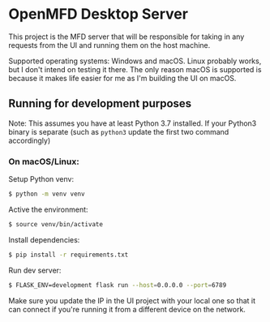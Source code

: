 OpenMFD Desktop Server
======================

This project is the MFD server that will be responsible for taking in any requests from the UI and running them on the
host machine.

Supported operating systems: Windows and macOS. Linux probably works, but I don't intend on testing it there. The only
reason macOS is supported is because it makes life easier for me as I'm building the UI on macOS.

## Running for development purposes

Note: This assumes you have at least Python 3.7 installed. If your Python3 binary is separate (such as `python3` update 
the first two command accordingly)

### On macOS/Linux:

Setup Python venv:

```bash
$ python -m venv venv
```

Active the environment:

```bash
$ source venv/bin/activate
```

Install dependencies:

```bash
$ pip install -r requirements.txt
```

Run dev server:

```bash
$ FLASK_ENV=development flask run --host=0.0.0.0 --port=6789
```

Make sure you update the IP in the UI project with your local one so that it can connect if you're running it from a
different device on the network.